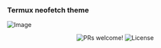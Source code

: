 ### Termux neofetch theme

![Image](https://github.com/user-attachments/assets/de92fb33-bec7-4351-bf35-0d1a24e243a0)

<p align="center">
  <img src="https://img.shields.io/badge/PRs-welcome-%235FCC6F.svg" alt="PRs welcome!" />

  <img alt="License" src="https://img.shields.io/badge/license-MIT-%235FCC6F">
</p>
